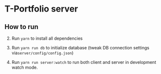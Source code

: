 # T-Portfolio server

## How to run

2. Run `yarn` to install all dependencies

3. Run `yarn run db` to initialize database (tweak DB connection settings via`server/config/config.json`)

4. Run `yarn run server:watch` to run both client and server in development watch mode. 
